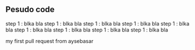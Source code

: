## Pesudo code

step 1 : blka bla
step 1 : blka bla step 1 : blka bla step 1 : blka bla
step 1 : blka bla
step 1 : blka bla
step 1 : blka bla
step 1 : blka bla
step 1 : blka bla

my first pull request from aysebasar
